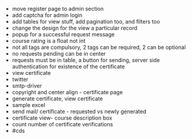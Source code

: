 - move register page to admin section
- add captcha for admin login
- add tables for view stuff, add pagination too, and filters too
- change the design for the view a particular record
- popup for a successful request message
- course rating is a float not int
- not all tags are compulsory, 2 tags can be required, 2 can be optional
- no requests pending can be in center
- requests must be in table, a button for sending, server side authentication for existence of the certificate
- view certificate
- twitter
- smtp-driver
- copyright and center align - certificate page
- generate certificate, view certificate
- sample excel
- send mail/ certificate - requested vs newly generated
- certificate view- course description box
- count number of certificate verifications
- #cds